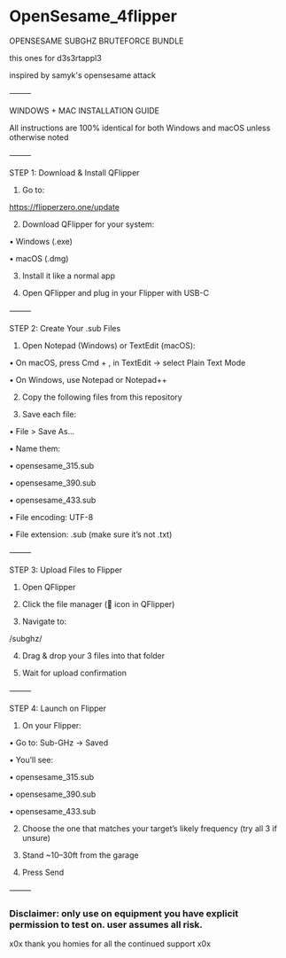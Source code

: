 # OpenSesame_4flipper
OPENSESAME SUBGHZ BRUTEFORCE BUNDLE

this ones for d3s3rtappl3

inspired by samyk's opensesame attack

⸻

 WINDOWS + MAC INSTALLATION GUIDE

All instructions are 100% identical for both Windows and macOS unless otherwise noted

⸻

STEP 1: Download & Install QFlipper

 1.	Go to:

 https://flipperzero.one/update

 2.	Download QFlipper for your system:

 •	Windows (.exe)

 •	macOS (.dmg)

 3.	Install it like a normal app

 4.	Open QFlipper and plug in your Flipper with USB-C

⸻

 STEP 2: Create Your .sub Files

1. Open Notepad (Windows) or TextEdit (macOS):

 •	On macOS, press Cmd + , in TextEdit → select Plain Text Mode

 •	On Windows, use Notepad or Notepad++

2. Copy the following files from this repository 

3. Save each file:

 •	File > Save As…

 •	Name them:

 •	opensesame_315.sub

 •	opensesame_390.sub

 •	opensesame_433.sub

 •	File encoding: UTF-8

 •	File extension: .sub (make sure it’s not .txt)

⸻

 STEP 3: Upload Files to Flipper

 1.	Open QFlipper

 2.	Click the file manager (📁 icon in QFlipper)

 3.	Navigate to:

/subghz/

4.	Drag & drop your 3 files into that folder

 5.	Wait for upload confirmation

⸻

STEP 4: Launch on Flipper

 1.	On your Flipper:

 •	Go to: Sub-GHz → Saved

 •	You’ll see:

 •	opensesame_315.sub

 •	opensesame_390.sub

 •	opensesame_433.sub

 2.	Choose the one that matches your target’s likely frequency (try all 3 if unsure)

 3.	Stand ~10–30ft from the garage

 4.	Press Send

⸻

### Disclaimer: only use on equipment you have explicit permission to test on. user assumes all risk.

x0x thank you homies for all the continued support x0x
